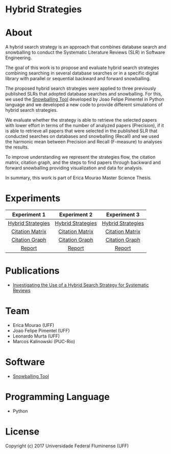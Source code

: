# Hybrid Strategies


# About

A hybrid search strategy is an approach that combines database search and snowballing to conduct the Systematic Literature Reviews (SLR) in Software Engineering.

The goal of this work is to propose and evaluate hybrid search strategies combining searching in several database searches or in a specific digital library with parallel or sequential backward and forward snowballing. 

The proposed hybrid search strategies were applied to three previously published SLRs that adopted database searches and snowballing. 
For this, we used the [Snowballing Tool](https://github.com/JoaoFelipe/snowballing) developed by Joao Felipe Pimentel in Python language and we developed a new code to provide different simulations of hybrid search strategies. 

We evaluate whether the strategy is able to retrieve the selected papers with lower effort in terms of the number of analyzed papers 
(Precision), if it is able to retrieve all papers that were selected in the published SLR that conducted searches on databases and snowballing (Recall) and we used the harmonic mean between Precision and Recall (F-measure) to analyses the results.

To improve understanding we represent the strategies flow, the citation matrix, citation graph, and the steps to find papers through 
backward and forward snowballing providing visualization and data for analysis. 

In summary, this work is part of Erica Mourao Master Science Thesis.


# Experiments
| Experiment 1 | Experiment 2 | Experiment 3 |
|   :---:      |     :---:    |     :---:    |
| [Hybrid Strategies](https://github.com/gems-uff/hybrid-strategies/blob/master/experiments/experiment_1/notebooks/1_HybridStrategies.ipynb) | [Hybrid Strategies](https://github.com/gems-uff/hybrid-strategies/blob/master/experiments/experiment_2/notebooks/1_HybridStrategies.ipynb) | [Hybrid Strategies](https://github.com/gems-uff/hybrid-strategies/blob/master/experiments/experiment_3/notebooks/1_HybridStrategies.ipynb)
| [Citation Matrix](https://github.com/gems-uff/hybrid-strategies/blob/master/experiments/experiment_1/notebooks/2_CitationMatrix.ipynb) | [Citation Matrix](https://github.com/gems-uff/hybrid-strategies/blob/master/experiments/experiment_2/notebooks/2_CitationMatrix.ipynb) | [Citation Matrix](https://github.com/gems-uff/hybrid-strategies/blob/master/experiments/experiment_3/notebooks/2_CitationMatrix.ipynb)
| [Citation Graph](https://github.com/gems-uff/hybrid-strategies/blob/master/experiments/experiment_1/notebooks/3_CitationGraph.ipynb) | [Citation Graph](https://github.com/gems-uff/hybrid-strategies/blob/master/experiments/experiment_2/notebooks/3_CitationGraph.ipynb) | [Citation Graph](https://github.com/gems-uff/hybrid-strategies/blob/master/experiments/experiment_3/notebooks/3_CitationGraph.ipynb)
| [Report](https://github.com/gems-uff/hybrid-strategies/tree/master/experiments/experiment_1/documents) |[Report](https://github.com/gems-uff/hybrid-strategies/tree/master/experiments/experiment_2/documents) | [Report](https://github.com/gems-uff/hybrid-strategies/tree/master/experiments/experiment_3/documents)


# Publications
- [Investigating the Use of a Hybrid Search Strategy for Systematic Reviews](https://ieeexplore.ieee.org/document/8170102/)


# Team
- Erica Mourao (UFF)
- Joao Felipe Pimentel (UFF)
- Leonardo Murta (UFF)
- Marcos Kalinowski (PUC-Rio)


# Software
- [Snowballing Tool](https://github.com/JoaoFelipe/snowballing)


# Programming Language
- Python


# License
Copyright (c) 2017 Universidade Federal Fluminense (UFF)
